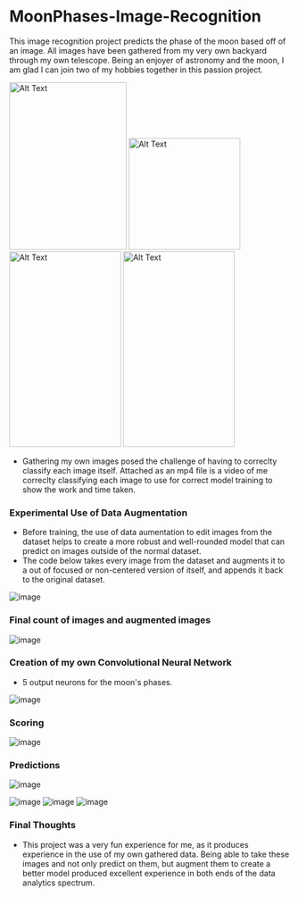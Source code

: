   
# MoonPhases-Image-Recognition
This image recognition project predicts the phase of the moon based off of an image. All images have been gathered from my very own backyard through my own telescope. Being an enjoyer of astronomy and the moon, I am glad I can join two of my hobbies together in this passion project. 

<img src="https://cdn.discordapp.com/attachments/764894037093253121/1334240058730876981/IMG_4632.jpg?ex=67aaf8a2&is=67a9a722&hm=7522ee29b26cad003a610b6c4a6557bedee1bdc86d01f3e6ee13b4a1bb0d42dd&" alt="Alt Text" width="210" height="300">  <img src="https://cdn.discordapp.com/attachments/764894037093253121/1334239194452856852/IMG_7978.jpg?ex=67aaf7d4&is=67a9a654&hm=b2bf1474e12543f94f5b9c4a79a40f697fca63815ad3a1bde46cb8b6dd59c638&" alt="Alt Text" width="200" height="200"> <img src="https://cdn.discordapp.com/attachments/764894037093253121/1338565589404356781/IMG_6474.jpg?ex=67ab8bd9&is=67aa3a59&hm=537ddad375ddc0693cd615815d8b18db3cbc4f6813b909ccaab99b80b4c122c7&" alt="Alt Text" width="200" height="350"> <img src="https://cdn.discordapp.com/attachments/764894037093253121/1334239195463684158/IMG_7548.jpg?ex=67aaf7d5&is=67a9a655&hm=5590c94984d017400f4e3e9ee370cea3395bd1d6b40c9874db7f0a52fe4bbec4&" alt="Alt Text" width="200" height="350"> 


- Gathering my own images posed the challenge of having to correclty classify each image itself. Attached as an mp4 file is a video of me correclty classifying each image to use for correct model training to show the work and time taken.




### Experimental Use of Data Augmentation
- Before training, the use of data aumentation to edit images from the dataset helps to create a more robust and well-rounded model that can predict on images outside of the normal dataset.
- The code below takes every image from the dataset and augments it to a out of focused or non-centered version of itself, and appends it back to the original dataset. 

![image](https://github.com/user-attachments/assets/4c0513bb-2dfd-49f9-ba16-53a52a28618c)

### Final count of images and augmented images

![image](https://github.com/user-attachments/assets/f75c9578-2933-4dc8-ade4-1a7b84d7459f)

### Creation of my own Convolutional Neural Network
- 5 output neurons for the moon's phases.
  
![image](https://github.com/user-attachments/assets/5a4f55cc-5ca6-46b9-aadb-a01b8533016a)

### Scoring

![image](https://github.com/user-attachments/assets/e3ba7d47-24f3-4de2-b42d-871520c4d408)


### Predictions
![image](https://github.com/user-attachments/assets/d736ff8c-bc24-4e4e-91bb-6355226fbca8)

![image](https://github.com/user-attachments/assets/2c4ed186-356c-4609-adcd-41326dd899fc) ![image](https://github.com/user-attachments/assets/d1c38e83-3650-41a6-b7e3-94a14444d8a1) ![image](https://github.com/user-attachments/assets/a3d96ebb-2ea9-4fe7-952c-ea4b0487cf31)




### Final Thoughts

- This project was a very fun experience for me, as it produces experience in the use of my own gathered data. Being able to take these images and not only predict on them, but augment them to create a better model produced excellent experience in both ends of the data analytics spectrum.










